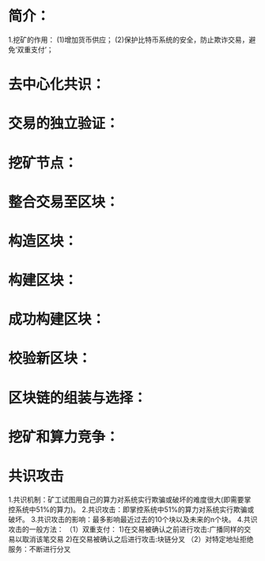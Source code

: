 # 简介：
1.挖矿的作用：
  (1)增加货币供应；
  (2)保护比特币系统的安全，防止欺诈交易，避免‘双重支付’；

# 去中心化共识：
# 交易的独立验证：
# 挖矿节点：


# 整合交易至区块：

# 构造区块：
# 构建区块：
# 成功构建区块：

# 校验新区块：
# 区块链的组装与选择：

# 挖矿和算力竞争：
# 共识攻击
1.共识机制：矿工试图用自己的算力对系统实行欺骗或破坏的难度很大(即需要掌控系统中51%的算力)。
2.共识攻击：即掌控系统中51%的算力对系统实行欺骗或破坏。
3.共识攻击的影响：最多影响最近过去的10个块以及未来的n个块。
4.共识攻击的一般方法：
（1）双重支付：
  1)在交易被确认之前进行攻击:广播同样的交易以取消该笔交易
  2)在交易被确认之后进行攻击:块链分叉
（2）对特定地址拒绝服务：不断进行分叉
